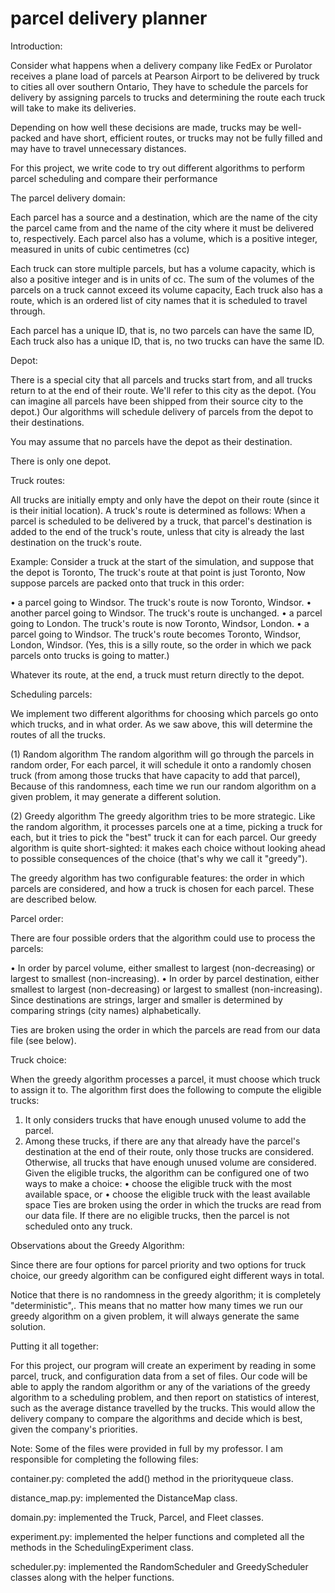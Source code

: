 # parcel delivery planner
 
Introduction:

Consider what happens when a delivery company like FedEx or Purolator receives a plane load of parcels at Pearson Airport to be
delivered by truck to cities all over southern Ontario, They have to schedule the parcels for delivery by assigning parcels to trucks and
determining the route each truck will take to make its deliveries.

Depending on how well these decisions are made, trucks may be well-packed and have short, efficient routes, or trucks may not be
fully filled and may have to travel unnecessary distances.

For this project, we write code to try out different algorithms to perform parcel scheduling and compare their performance

The parcel delivery domain:

Each parcel has a source and a destination, which are the name of the city the parcel came from and the name of the city where it
must be delivered to, respectively. Each parcel also has a volume, which is a positive integer, measured in units of cubic centimetres
(cc)

Each truck can store multiple parcels, but has a volume capacity, which is also a positive integer and is in units of cc. The sum of the
volumes of the parcels on a truck cannot exceed its volume capacity, Each truck also has a route, which is an ordered list of city names
that it is scheduled to travel through.

Each parcel has a unique ID, that is, no two parcels can have the same ID, Each truck also has a unique ID, that is, no two trucks can
have the same ID.

Depot:

There is a special city that all parcels and trucks start from, and all trucks return to at the end of their route. We'll refer to this city as the depot. (You can imagine all parcels have been shipped from their source city to the depot.) Our algorithms will schedule delivery of parcels from the depot to their destinations.

You may assume that no parcels have the depot as their destination.

There is only one depot.

Truck routes:

All trucks are initially empty and only have the depot on their route (since it is their initial location). A truck's route is determined as follows: When a parcel is scheduled to be delivered by a truck, that parcel's destination is added to the end of the truck's route, unless that city is already the last destination on the truck's route.

Example: Consider a truck at the start of the simulation, and suppose that the depot is Toronto, The truck's route at that point is just
Toronto, Now suppose parcels are packed onto that truck in this order:

• a parcel going to Windsor. The truck's route is now Toronto, Windsor.
• another parcel going to Windsor. The truck's route is unchanged.
• a parcel going to London. The truck's route is now Toronto, Windsor, London.
• a parcel going to Windsor. The truck's route becomes Toronto, Windsor, London, Windsor. (Yes, this is a silly route, so the order in
which we pack parcels onto trucks is going to matter.)

Whatever its route, at the end, a truck must return directly to the depot.

Scheduling parcels:

We implement two different algorithms for choosing which parcels go onto which trucks, and in what order. As we saw above, this
will determine the routes of all the trucks.

(1) Random algorithm
The random algorithm will go through the parcels in random order, For each parcel, it will schedule it onto a randomly chosen truck
(from among those trucks that have capacity to add that parcel), Because of this randomness, each time we run our random
algorithm on a given problem, it may generate a different solution.

(2) Greedy algorithm
The greedy algorithm tries to be more strategic. Like the random algorithm, it processes parcels one at a time, picking a truck for each,
but it tries to pick the "best" truck it can for each parcel. Our greedy algorithm is quite short-sighted: it makes each choice without
looking ahead to possible consequences of the choice (that's why we call it "greedy").

The greedy algorithm has two configurable features: the order in which parcels are considered, and how a truck is chosen for each
parcel. These are described below.

Parcel order:

There are four possible orders that the algorithm could use to process the parcels:

• In order by parcel volume, either smallest to largest (non-decreasing) or largest to smallest (non-increasing).
• In order by parcel destination, either smallest to largest (non-decreasing) or largest to smallest (non-increasing). Since destinations
are strings, larger and smaller is determined by comparing strings (city names) alphabetically.

Ties are broken using the order in which the parcels are read from our data file (see below).

Truck choice:

When the greedy algorithm processes a parcel, it must choose which truck to assign it to. The algorithm first does the following to
compute the eligible trucks:

1. It only considers trucks that have enough unused volume to add the parcel.
2. Among these trucks, if there are any that already have the parcel's destination at the end of their route, only those trucks are
considered. Otherwise, all trucks that have enough unused volume are considered.
Given the eligible trucks, the algorithm can be configured one of two ways to make a choice:
• choose the eligible truck with the most available space, or
• choose the eligible truck with the least available space
Ties are broken using the order in which the trucks are read from our data file. If there are no eligible trucks, then the parcel is not
scheduled onto any truck.

Observations about the Greedy Algorithm:

Since there are four options for parcel priority and two options for truck choice, our greedy algorithm can be configured eight different ways in total.

Notice that there is no randomness in the greedy algorithm; it is completely "deterministic",. This means that no matter how many times
we run our greedy algorithm on a given problem, it will always generate the same solution.

Putting it all together:

For this project, our program will create an experiment by reading in some parcel, truck, and configuration data from a set of files.
Our code will be able to apply the random algorithm or any of the variations of the greedy algorithm to a scheduling problem, and then
report on statistics of interest, such as the average distance travelled by the trucks. This would allow the delivery company to compare
the algorithms and decide which is best, given the company's priorities.

Note: Some of the files were provided in full by my professor. I am responsible for completing the following files:

container.py: completed the add() method in the priorityqueue class. 

distance_map.py: implemented the DistanceMap class. 

domain.py: implemented the Truck, Parcel, and Fleet classes. 

experiment.py: implemented the helper functions and completed all the methods in the SchedulingExperiment class.

scheduler.py: implemented the RandomScheduler and GreedyScheduler classes along with the helper functions.
